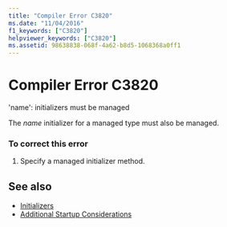 ```yaml
---
title: "Compiler Error C3820"
ms.date: "11/04/2016"
f1_keywords: ["C3820"]
helpviewer_keywords: ["C3820"]
ms.assetid: 98638838-068f-4a62-b8d5-1068368a0ff1
---
```

# Compiler Error C3820

'name': initializers must be managed

The *name* initializer for a managed type must also be managed.

### To correct this error

1. Specify a managed initializer method.

## See also

- [Initializers](../../cpp/initializers.md)
- [Additional Startup Considerations](../../cpp/additional-startup-considerations.md)
